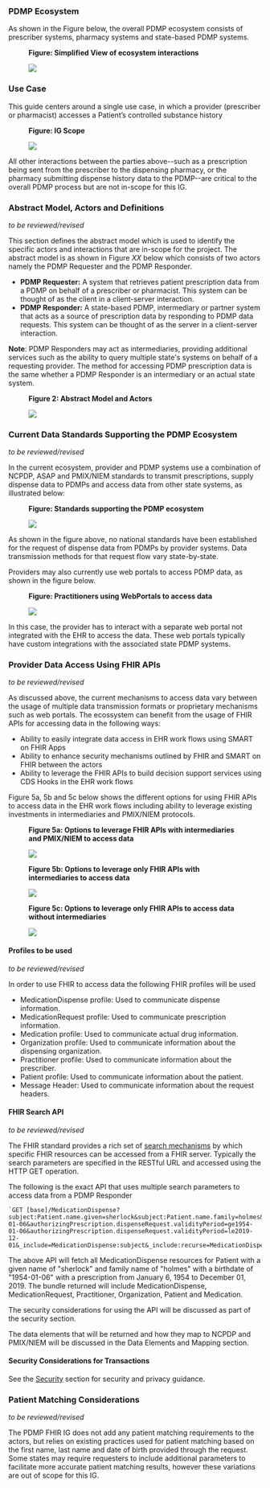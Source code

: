 ### PDMP Ecosystem

As shown in the Figure below, the overall PDMP ecosystem consists of prescriber systems, pharmacy systems and state-based PDMP systems.

<div>
<figure class="figure">
<figcaption class="figure-caption"><strong>Figure: Simplified View of ecosystem interactions</strong></figcaption>
  <p>
  <img src="pdmp-overview-flows.png" style="float:none">  
  </p>
</figure>
</div>

### Use Case
This guide centers around a single use case, in which a provider (prescriber or pharmacist) accesses a Patient’s controlled substance history

<div>
<figure class="figure">
<figcaption class="figure-caption"><strong>Figure: IG Scope</strong></figcaption>
  <p>
  <img src="pdmp-overview-scope.png" style="float:none">  
  </p>
</figure>
</div>

All other interactions between the parties above--such as a prescription being sent from the prescriber to the dispensing pharmacy, or the pharmacy submitting dispense history data to the PDMP--are critical to the overall PDMP process but are not in-scope for this IG. 

### Abstract Model, Actors and Definitions

_to be reviewed/revised_

This section defines the abstract model which is used to identify the specific actors and interactions that are in-scope for the project. The abstract model is as shown in Figure _XX_ below which consists of two actors namely the PDMP Requester and the PDMP Responder.

- **PDMP Requester:** A system that retrieves patient prescription data from a PDMP on behalf of a prescriber or pharmacist. This system can be thought of as the client in a client-server interaction.
- **PDMP Responder:** A state-based PDMP, intermediary or partner system that acts as a source of prescription data by responding to PDMP data requests. This system can be thought of as the server in a client-server interaction.

**Note**: PDMP Responders may act as intermediaries, providing additional services such as the ability to query multiple state's systems on behalf of a requesting provider. The method for accessing PDMP prescription data is the same whether a PDMP Responder is an intermediary or an actual state system.

<div>
<figure class="figure">
<figcaption class="figure-caption"><strong>Figure 2:  Abstract Model and Actors</strong></figcaption>
  <p>
  <img src="abstract-model.png" style="float:none">  
  </p>
</figure>
</div>


### Current Data Standards Supporting the PDMP Ecosystem

_to be reviewed/revised_

In the current ecosystem, provider and PDMP systems use a combination of NCPDP, ASAP and PMIX/NIEM standards to transmit prescriptions, supply dispense data to PDMPs and access data from other state systems, as illustrated below:

<div>
<figure class="figure">
<figcaption class="figure-caption"><strong>Figure: Standards supporting the PDMP ecosystem</strong></figcaption>
  <p>
  <img src="pdmp-overview-standards.png" style="float:none">  
  </p>
</figure>
</div>

As shown in the figure above, no national standards have been established for the request of dispense data from PDMPs by provider systems. Data transmission methods for that request flow vary state-by-state.

Providers may also currently use web portals to access PDMP data, as shown in the figure below. 

<div>
<figure class="figure">
<figcaption class="figure-caption"><strong>Figure: Practitioners using WebPortals to access  data</strong></figcaption>
  <p>
  <img src="pdmp-data-access-2.png" style="float:none">  
  </p>
</figure>
</div>

In this case, the provider has to interact with a separate web portal not integrated with the EHR to access the  data. These web portals typically have custom integrations with the associated state PDMP systems. 


### Provider Data Access Using FHIR APIs

_to be reviewed/revised_

As discussed above, the current mechanisms to access data vary between the usage of multiple data transmission formats or proprietary mechanisms such as web portals. The  ecossystem can benefit from the usage of FHIR APIs for accessing  data in the following ways:

* Ability to easily integrate  data access in EHR work flows using SMART on FHIR Apps
* Ability to enhance security mechanisms outlined by FHIR and SMART on FHIR between the  actors
* Ability to leverage the  FHIR APIs to build decision support services using CDS Hooks in the EHR work flows

Figure 5a, 5b and 5c below shows the different options for using FHIR APIs to access  data in the EHR work flows including ability to leverage existing investments in intermediaries and PMIX/NIEM protocols.

<div>
<figure class="figure">
<figcaption class="figure-caption"><strong>Figure 5a: Options to leverage FHIR APIs with intermediaries and PMIX/NIEM to access  data</strong></figcaption>
  <p>
  <img src="pdmp-data-access-fhir-1.png" style="float:none">  
  </p>
</figure>
</div>

<div>
<figure class="figure">
<figcaption class="figure-caption"><strong>Figure 5b: Options to leverage only FHIR APIs with intermediaries to access  data</strong></figcaption>
  <p>
  <img src="pdmp-data-access-fhir-2.png" style="float:none">  
  </p>
</figure>
</div>

<div>
<figure class="figure">
<figcaption class="figure-caption"><strong>Figure 5c: Options to leverage only FHIR APIs to access  data without intermediaries</strong></figcaption>
  <p>
  <img src="pdmp-data-access-fhir-3.png" style="float:none">  
  </p>
</figure>
</div>


#### Profiles to be used

_to be reviewed/revised_


In order to use FHIR to access  data the following FHIR profiles will be used

* MedicationDispense profile: Used to communicate dispense information.
* MedicationRequest profile: Used to communicate prescription information.
* Medication profile: Used to communicate actual drug information.
* Organization profile: Used to communicate information about the dispensing organization.
* Practitioner profile: Used to communicate information about the prescriber.
* Patient profile: Used to communicate information about the patient.
* Message Header: Used to communicate information about the request headers.


#### FHIR Search API 

_to be reviewed/revised_

The FHIR standard provides a rich set of [search mechanisms](http://hl7.org/fhir/search.html) by which specific FHIR resources can be accessed from a FHIR server. Typically the search parameters are specified in the RESTful URL and accessed using the HTTP GET operation.

The following is the exact API that uses multiple search parameters to access  data from a PDMP Responder

	`GET [base]/MedicationDispense?subject:Patient.name.given=sherlock&subject:Patient.name.family=holmes&subject:Patient.birthdate=eq1954-01-06&authorizingPrescription.dispenseRequest.validityPeriod=ge1954-01-06&authorizingPrescription.dispenseRequest.validityPeriod=le2019-12-01&_include=MedicationDispense:subject&_include:recurse=MedicationDispense:authorizingPrescription&_include=MedicationDispense:medication`

The above API will fetch all MedicationDispense resources for Patient with a given name of "sherlock" and family name of "holmes" with a birthdate of "1954-01-06" with a prescription from January 6, 1954 to December 01, 2019. The bundle returned will include MedicationDispense, MedicationRequest, Practitioner, Organization, Patient and Medication.

The security considerations for using the API will be discussed as part of the security section.

The data elements that will be returned and how they map to NCPDP and PMIX/NIEM will be discussed in the  Data Elements and Mapping section.


#### Security Considerations for  Transactions

See the [Security](security.html) section for security and privacy guidance.


### Patient Matching Considerations

_to be reviewed/revised_

The PDMP FHIR IG does not add any patient matching requirements to the  actors, but relies on existing practices used for patient matching based on the first name, last name and date of birth provided through the request. Some states may require requesters to include additional parameters to facilitate more accurate patient matching results, however these variations are out of scope for this IG.


<br>

